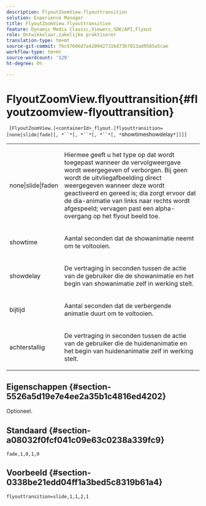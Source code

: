 ```yaml
---
description: FlyoutZoomView.flyouttransition
solution: Experience Manager
title: FlyoutZoomView.flyouttransition
feature: Dynamic Media Classic,Viewers,SDK/API,Flyout
role: Ontwikkelaar,zakelijke praktiserer
translation-type: tm+mt
source-git-commit: f6c97606d7a4209427316d7367013ad9585a5cae
workflow-type: tm+mt
source-wordcount: '129'
ht-degree: 0%

---
```



# FlyoutZoomView.flyouttransition{#flyoutzoomview-flyouttransition}

` [FlyoutZoomView.|<containerId>_flyout.]flyouttransition=[none|slide|fade][, *``*[, *``*[, *``*[, *`showtimeshowdelay`*]]]]`

<table id="table_AB421835D2454ECD8AA40DBFADBAC65F"> 
 <tbody> 
  <tr> 
   <td colname="col1"> <p> <span class="codeph"> <span class="varname"> none|slide|faden  </span> </span> </p> </td> 
   <td colname="col2"> <p> Hiermee geeft u het type op dat wordt toegepast wanneer de vervolgweergave wordt weergegeven of verborgen. Bij <span class="codeph"> geen </span> wordt de uitvliegafbeelding direct weergegeven wanneer deze wordt geactiveerd en gereed is; <span class="codeph"> dia </span> zorgt ervoor dat de dia-animatie van links naar rechts wordt afgespeeld; <span class="codeph"> vervagen </span> past een alpha- overgang op het flyout beeld toe. </p> </td> 
  </tr> 
  <tr> 
   <td colname="col1"> <p> <span class="codeph"> <span class="varname"> showtime  </span> </span> </p> </td> 
   <td colname="col2"> <p> Aantal seconden dat de showanimatie neemt om te voltooien. </p> </td> 
  </tr> 
  <tr> 
   <td colname="col1"> <p> <span class="codeph"> <span class="varname"> showdelay  </span> </span> </p> </td> 
   <td colname="col2"> <p> De vertraging in seconden tussen de actie van de gebruiker die de showanimatie en het begin van showanimatie zelf in werking stelt. </p> </td> 
  </tr> 
  <tr> 
   <td colname="col1"> <p> <span class="codeph"> <span class="varname"> bijtijd  </span> </span> </p> </td> 
   <td colname="col2"> <p> Aantal seconden dat de verbergende animatie duurt om te voltooien. </p> </td> 
  </tr> 
  <tr> 
   <td colname="col1"> <p> <span class="codeph"> <span class="varname"> achterstallig  </span> </span> </p> </td> 
   <td colname="col2"> <p> De vertraging in seconden tussen de actie van de gebruiker die de huidenanimatie en het begin van huidenanimatie zelf in werking stelt. </p> </td> 
  </tr> 
 </tbody> 
</table>

## Eigenschappen {#section-5526a5d19e7e4ee2a35b1c4816ed4202}

Optioneel.

## Standaard {#section-a08032f0fcf041c09e63c0238a339fc9}

`fade,1,0,1,0`

## Voorbeeld {#section-0338be21edd04ff1a3bed5c8319b61a4}

`flyouttransition=slide,1,1,2,1`
